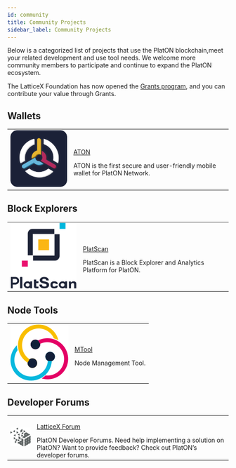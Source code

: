 ```yaml
---
id: community
title: Community Projects
sidebar_label: Community Projects
---
```


Below is a categorized list of projects that use the PlatON blockchain,meet your related development and use tool needs. We welcome more community members to participate and continue to expand the PlatON ecosystem.

The LatticeX Foundation has now opened the [Grants program](https://latticex.foundation/grants), and you can contribute your value through Grants.

## Wallets
<table class="commmunity-table">
    <tr>
        <td><img alt="" src="/img/ATON_logo.svg"></td>
        <td>
            <p class="color"><a target="_blank" href="https://developer.platon.network/?lang=en">ATON</a></p>
            ATON is the first secure and user-friendly mobile wallet for PlatON Network.
        </td>
    </tr>
</table>

## Block Explorers
<table class="commmunity-table">
    <tr>
        <td><img alt="" src="/img/platscanlogo.svg"></td>
        <td>
            <p class="color"><a target="_blank" href="https://platscan.test.platon.network/?lang=en">PlatScan</a></p>
            PlatScan is a Block Explorer and Analytics Platform for PlatON.
        </td>
    </tr>
</table>

## Node Tools
<table class="commmunity-table">
    <tr>
        <td><img alt="" src="/img/MTool_logo.svg"></td>
        <td>
            <p class="color"><a target="_blank" href="https://7w6qnuo9se.s3.eu-central-1.amazonaws.com/mtool/mtool-setup/0.8.0.0/mtool-setup.exe">MTool</a></p>
            Node Management Tool.
        </td>
    </tr>
</table>

## Developer Forums
<table class="commmunity-table">
    <tr>
        <td><img alt="" src="/img/latticexforumlogo.svg"></td>
        <td>
            <p class="color"><a target="_blank" href="https://forum.latticex.foundation/">LatticeX Forum</a></p>
            PlatON Developer Forums. Need help implementing a solution on PlatON? Want to provide feedback?  Check out PlatON’s developer forums.
        </td>
    </tr>
</table>